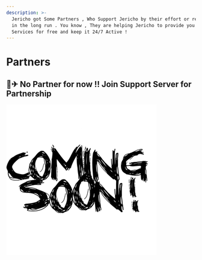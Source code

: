 ```yaml
---
description: >-
  Jericho got Some Partners , Who Support Jericho by their effort or resources
  in the long run . You know , They are helping Jericho to provide you Premium
  Services for free and keep it 24/7 Active !
---
```


# Partners

## 👨✈ No Partner for now !! Join Support Server for Partnership

![](../.gitbook/assets/coming-soon.png)

